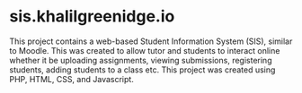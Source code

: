 # sis.khalilgreenidge.io
This project contains a web-based Student Information System (SIS), similar to Moodle. This was created to allow tutor and students to interact online whether it be uploading assignments, viewing submissions, registering students, adding students to a class etc. This project was created using PHP, HTML, CSS, and Javascript.
